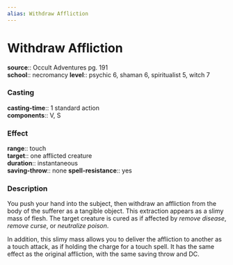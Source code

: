 ```yaml
---
alias: Withdraw Affliction
---
```


# Withdraw Affliction 

**source**:: Occult Adventures pg. 191  
**school**:: necromancy
**level**:: psychic 6, shaman 6, spiritualist 5, witch 7

### Casting 

**casting-time**:: 1 standard action  
**components**:: V, S

### Effect 

**range**:: touch  
**target**:: one afflicted creature  
**duration**:: instantaneous  
**saving-throw**:: none
**spell-resistance**:: yes

### Description 

You push your hand into the subject, then withdraw an affliction from the body of the sufferer as a tangible object. This extraction appears as a slimy mass of flesh. The target creature is cured as if affected by *remove disease*, *remove curse*, or *neutralize poison*.  
  
In addition, this slimy mass allows you to deliver the affliction to another as a touch attack, as if holding the charge for a touch spell. It has the same effect as the original affliction, with the same saving throw and DC.

